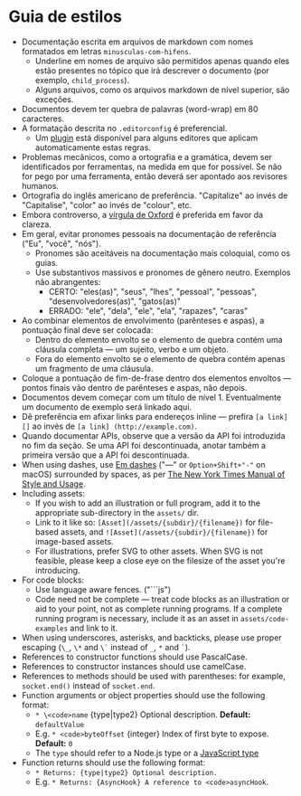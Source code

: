 # Guia de estilos

* Documentação escrita em arquivos de markdown com nomes formatados em letras `minusculas-com-hifens`. 
  * Underline em nomes de arquivo são permitidos apenas quando eles estão presentes no tópico que irá descrever o documento (por exemplo, `child_process`).
  * Alguns arquivos, como os arquivos markdown de nível superior, são exceções.
* Documentos devem ter quebra de palavras (word-wrap) em 80 caracteres.
* A formatação descrita no `.editorconfig` é preferencial. 
  * Um [plugin](http://editorconfig.org/#download) está disponível para alguns editores que aplicam automaticamente estas regras.
* Problemas mecânicos, como a ortografia e a gramática, devem ser identificados por ferramentas, na medida em que for possível. Se não for pego por uma ferramenta, então deverá ser apontado aos revisores humanos.
* Ortografia do inglês americano de preferência. "Capitalize" ao invés de "Capitalise", "color" ao invés de "colour", etc.
* Embora controverso, a [vírgula de Oxford](https://en.wikipedia.org/wiki/Serial_comma) é preferida em favor da clareza.
* Em geral, evitar pronomes pessoais na documentação de referência ("Eu", "você", "nós"). 
  * Pronomes são aceitáveis na documentação mais coloquial, como os guias.
  * Use substantivos massivos e pronomes de gênero neutro. Exemplos não abrangentes: 
    * CERTO: "eles(as)", "seus", "lhes", "pessoal", "pessoas", "desenvolvedores(as)", "gatos(as)"
    * ERRADO: "ele", "dela", "ele", "ela", "rapazes", "caras"
* Ao combinar elementos de envolvimento (parênteses e aspas), a pontuação final deve ser colocada: 
  * Dentro do elemento envolto se o elemento de quebra contém uma cláusula completa — um sujeito, verbo e um objeto.
  * Fora do elemento envolto se o elemento de quebra contém apenas um fragmento de uma cláusula.
* Coloque a pontuação de fim-de-frase dentro dos elementos envoltos — pontos finais vão dentro de parênteses e aspas, não depois.
* Documentos devem começar com um título de nível 1. Eventualmente um documento de exemplo será linkado aqui.
* Dê preferência em afixar links para endereços inline — prefira `[a link] []` ao invés de `[a link] (http://example.com)`.
* Quando documentar APIs, observe que a versão da API foi introduzida no fim da seção. Se uma API foi descontinuada, anotar também a primeira versão que a API foi descontinuada.
* When using dashes, use [Em dashes](https://en.wikipedia.org/wiki/Dash#Em_dash) ("—" or `Option+Shift+"-"` on macOS) surrounded by spaces, as per [The New York Times Manual of Style and Usage](https://en.wikipedia.org/wiki/The_New_York_Times_Manual_of_Style_and_Usage).
* Including assets: 
  * If you wish to add an illustration or full program, add it to the appropriate sub-directory in the `assets/` dir.
  * Link to it like so: `[Asset](/assets/{subdir}/{filename})` for file-based assets, and `![Asset](/assets/{subdir}/{filename})` for image-based assets.
  * For illustrations, prefer SVG to other assets. When SVG is not feasible, please keep a close eye on the filesize of the asset you're introducing.
* For code blocks: 
  * Use language aware fences. ("```js")
  * Code need not be complete — treat code blocks as an illustration or aid to your point, not as complete running programs. If a complete running program is necessary, include it as an asset in `assets/code-examples` and link to it.
* When using underscores, asterisks, and backticks, please use proper escaping (`\_`, `\*` and `` \` `` instead of `_`, `*` and `` ` ``).
* References to constructor functions should use PascalCase.
* References to constructor instances should use camelCase.
* References to methods should be used with parentheses: for example, `socket.end()` instead of `socket.end`.
* Function arguments or object properties should use the following format: 
  * `* \<code>name` {type|type2} Optional description. **Default:** `defaultValue`</code>
  * E.g. `* <code>byteOffset` {integer} Index of first byte to expose. **Default:** `0`</code>
  * The `type` should refer to a Node.js type or a [JavaScript type](https://developer.mozilla.org/en-US/docs/Web/JavaScript/Guide/Grammar_and_types#Data_structures_and_types)
* Function returns should use the following format: 
  * `* Returns: {type|type2} Optional description.`
  * E.g. `* Returns: {AsyncHook} A reference to <code>asyncHook`.</code>